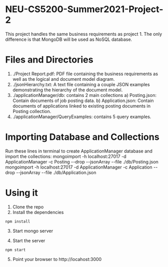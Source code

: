 # NEU-CS5200-Summer2021-Project-2
This project handles the same business requirements as project 1. The only difference is that MongoDB will be used as NoSQL database.

# Files and Directories

1) ./Project Report.pdf: PDF file containing the business requirements as well as the logical and document model diagram.
2) ./jsonHierarchy.txt: A text file containing a couple JSON examples demonstrating the hierarchy of the document model.
3) ./applicationManager/db: contains 2 main collections
    a) Posting.json: Contain documents of job posting data.
    b) Application.json: Contain documents of applications linked to existing posting documents in Posting collection.
4) ./applicationManager/QueryExamples: contains 5 query examples.

# Importing Database and Collections
Run these lines in terminal to create ApplicationManager database and import the collections:
mongoimport -h localhost:27017 -d ApplicationManager -c Posting --drop --jsonArray --file ./db/Posting.json
mongoimport -h localhost:27017 -d ApplicationManager -c Application --drop --jsonArray --file ./db/Application.json

# Using it

1) Clone the repo
2) Install the dependencies

```
npm install
```

3) Start mongo server

4) Start the server

```
npm start
```

5) Point your browser to http://locahost:3000
